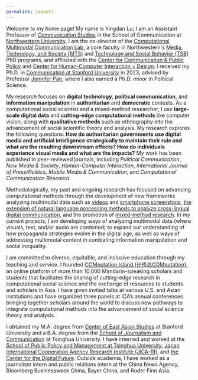 ```yaml
---
permalink: /about/
---
```


Welcome to my home page! My name is Yingdan Lu; I am an Assistant Professor of [Communication Studies](https://communication.northwestern.edu/academics/communication-studies/index.html) in the School of Communication at [Northwestern University](https://www.northwestern.edu/). I am the co-director of the [Computational Multimodal Communication Lab](https://sites.google.com/view/cmmclab), a core faculty in Northwestern's [Media, Technology, and Society (MTS)](https://mts.northwestern.edu/) and [Technology and Social Behavior (TSB)](https://tsb.northwestern.edu/) PhD programs, and affiliated with the [Center for Communication & Public Policy](https://polcomm.northwestern.edu/) and [Center for Human-Computer Interaction + Design](https://www.hci.northwestern.edu/). I received my Ph.D. in [Communication at Stanford University](http://comm.stanford.edu) in 2023, advised by Professor [Jennifer Pan](http://jenpan.com), where I also earned a Ph.D. minor in Political Science.

My research focuses on **digital technology**, **political communication**, and **information manipulation** in **authoritarian** and **democratic** contexts. As a computational social scientist and a mixed-method researcher, I use **large-scale digital data** and **cutting-edge computational methods** like computer vision, along with **qualitative methods** such as ethnography into the advancement of social scientific theory and analysis. My research explores the following questions: **How do authoritarian governments use digital media and artificial intelligence strategically to maintain their rule and what are the resulting downstream effects? How do individuals experience visual media and what are the impacts?** My work has been published in peer-reviewed journals, including <i>Political Communication</i>, <i>New Media & Society</i>, <i>Human-Computer Interaction</i>, <i>International Journal of Press/Politics</i>, <i>Mobile Media & Communication</i>, and <i>Computational Communication Research</i>.

Methodologically, my past and ongoing research has focused on advancing computational methods through the development of new frameworks analyzing multimodal data such as [videos](https://www.aup-online.com/content/journals/10.5117/CCR2022.2.002.LU) and [smartphone screenshots](https://journals.sagepub.com/doi/full/10.1177/20501579221080333#_i32), [the extension of natural language processing methods to analyze cross-lingual digital communication](https://journals.sagepub.com/doi/full/10.1177/19401612221117470), and the promotion of [mixed-method research](https://www.tandfonline.com/doi/full/10.1080/10584609.2020.1765914). In my current projects, I am developing ways of analyzing multimodal data (where visuals, text, and/or audio are combined) to expand our understanding of how propaganda strategies evolve in the digital age, as well as ways of addressing multimodal content in combating information manipulation and social inequality.

I am committed to diverse, equitable, and inclusive education through my teaching and service. I founded [COMputation Island (计传岛COMputation)](https://yingdanlu.com/account/), an online platform of more than 10,000 Mandarin-speaking scholars and students that facilitates the sharing of cutting-edge research in computational social science and the exchange of resources to students and scholars in Asia. I have given invited talks at various U.S. and Asian institutions and have organized three panels at ICA’s annual conferences bringing together scholars around the world to discuss new pathways to integrate computational methods into the advancement of social science theory and analysis.

I obtained my M.A. degree from [Center of East Asian Studies](https://ceas.stanford.edu/) at Stanford University and a B.A. degree from the [School of Journalism and Communication](http://www.tsjc.tsinghua.edu.cn/) at Tsinghua University. I have interned and worked at the [School of Public Policy and Management at Tsinghua University](http://www.iccs.tsinghua.edu.cn/), [Japan International Cooperation Agency Research Institute (JICA-RI)](https://www.jica.go.jp/jica-ri/), and [the Center for the Digital Future](https://www.digitalcenter.org/). Outside academia, I have worked as a journalism intern and public relations intern at the China News Agency, Bloomberg Businessweek China, Bayer China, and Ruder Finn Asia.
